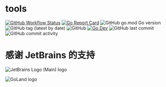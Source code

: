 # tools

[![GitHub Workflow Status](https://img.shields.io/github/actions/workflow/status/kcgp007/tools/go.yml?logo=github)](https://github.com/kcgp007/tools/actions/workflows/go.yml)
[![Go Report Card](https://goreportcard.com/badge/github.com/kcgp007/tools)](https://goreportcard.com/report/github.com/kcgp007/tools)
![GitHub go.mod Go version](https://img.shields.io/github/go-mod/go-version/kcgp007/tools)
![GitHub tag (latest by date)](https://img.shields.io/github/v/tag/kcgp007/tools)
![GitHub](https://img.shields.io/github/license/kcgp007/tools)
[![Go Dev](https://img.shields.io/badge/go.dev-reference-brightgreen?logo=go)](https://pkg.go.dev/github.com/kcgp007/tools)
![GitHub last commit](https://img.shields.io/github/last-commit/kcgp007/tools)
![GitHub commit activity](https://img.shields.io/github/commit-activity/m/kcgp007/tools)

# 感谢 JetBrains 的支持

![JetBrains Logo (Main) logo](https://resources.jetbrains.com/storage/products/company/brand/logos/jb_beam.svg)

![GoLand logo](https://resources.jetbrains.com/storage/products/company/brand/logos/GoLand_icon.svg)
